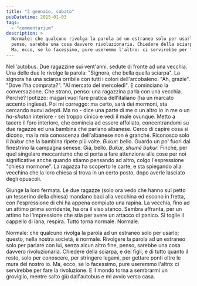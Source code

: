 ```yaml
---
title: "3 gennaio, sabato"
pubDatetime: 2015-01-03 
tags: 
  - "commentarium"
description: >
  Normale: che qualcuno rivolga la parola ad un estraneo solo per usarlo; questo, nella nostra società, è normale. Rivolgere la parola ad un estraneo solo per parlare con lui, senza alcun altro fine, 
  penso, sarebbe una cosa davvero rivoluzionaria. Chiedere della sciarpa, e dei figli, e di tutto quanto il resto, solo per conoscere, per stringere legami, per gettare ponti oltre le mura del nostro io. 
  Ma, ecco, se lo facessimo, pure useremmo l'altro: ci servirebbe per fare la rivoluzione. E il mondo torna a sembrarmi un groviglio, mentre salto giù dall'autobus e mi avvio verso casa.
---
```


Nell'autobus. Due ragazzine sui vent'anni, sedute di fronte ad una vecchia. Una delle due le rivolge la parola: "Signora, che bella quella sciarpa". La signora ha una sciarpa orribile con tutti i colori dell'arcobaleno. "Ah, grazie". "Dove l'ha comprata?". "Al mercato del mercoledì". E cominciano la conversazione. Che strano, penso: una ragazzina parla con una vecchia. Perché? Ipotizzo: magari vuol fare pratica dell'italiano (ha un marcato accento inglese). Poi mi correggo: ma certo, sarà dei mormoni, sta cercando nuovi adepti. Ma no - dice una parte di me o un altro io in me o un _ha-shatan_ interiore - sei troppo cinico e vedi il male ovunque. Metto a tacere il foro interiore, che comincia ad essere affollato, concentrandomi su due ragazze ed una bambina che parlano albanese. Cerco di capire cosa si dicono, ma la mia conoscenza dell'albanese non è granché. Riconosco solo il _bukur_ che la bambina ripete più volte. _Bukur_: bello. Guardo un po' fuori dal finestrino la campagna senese. Già, bello. _Bukur, shumë bukur_. Finché, per quel singolare meccanismo che ci porta a fare attenzione alle cose per noi significative anche quando stiamo pensando ad altro, colgo l'espressione "chiesa mormone". La ragazza ha scoperto le carte, e sta spiegando alla vecchina che la loro chiesa si trova in un certo posto, dopo averle lasciato degli opuscoli.  

Giunge la loro fermata. Le due ragazze (solo ora vedo che hanno sul petto un tesserino della chiesa) mandano baci alla vecchina ed escono in fretta, con l'espressione di chi ha appena compiuto una rapina. La vecchia, fino ad un attimo prima sorridente, ha ora il viso stanco. Sembra affranta, per un attimo ho l'impressione che stia per avere un attacco di panico. Si toglie il cappello di lana, respira. Tutto torna normale. Normale.  

Normale: che qualcuno rivolga la parola ad un estraneo solo per usarlo; questo, nella nostra società, è normale. Rivolgere la parola ad un estraneo solo per parlare con lui, senza alcun altro fine, penso, sarebbe una cosa davvero rivoluzionaria. Chiedere della sciarpa, e dei figli, e di tutto quanto il resto, solo per conoscere, per stringere legami, per gettare ponti oltre le mura del nostro io. Ma, ecco, se lo facessimo, pure useremmo l'altro: ci servirebbe per fare la rivoluzione. E il mondo torna a sembrarmi un groviglio, mentre salto giù dall'autobus e mi avvio verso casa.
